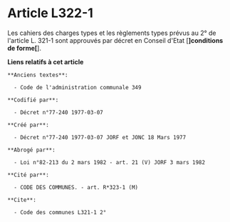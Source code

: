 # Article L322-1

Les cahiers des charges types et les règlements types prévus au 2° de l'article L. 321-1 sont approuvés par décret en Conseil
d'Etat [**]conditions de forme[**].

**Liens relatifs à cet article**

	**Anciens textes**:

	  - Code de l'administration communale 349

	**Codifié par**:

	  - Décret n°77-240 1977-03-07

	**Créé par**:

	  - Décret n°77-240 1977-03-07 JORF et JONC 18 Mars 1977

	**Abrogé par**:

	  - Loi n°82-213 du 2 mars 1982 - art. 21 (V) JORF 3 mars 1982

	**Cité par**:

	  - CODE DES COMMUNES. - art. R*323-1 (M)

	**Cite**:

	  - Code des communes L321-1 2°
